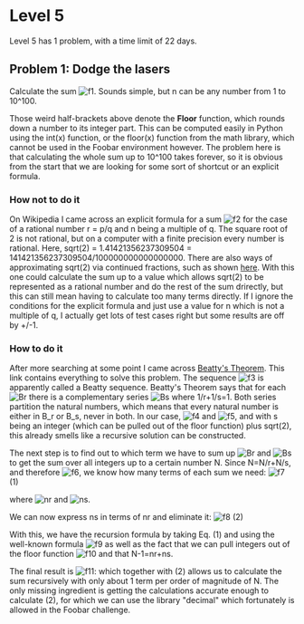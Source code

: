 # Level 5
Level 5 has 1 problem, with a time limit of 22 days.

## Problem 1: Dodge the lasers
Calculate the sum ![f1]. Sounds simple, but n can be any number from 1 to 10^100.

Those weird half-brackets above denote the **Floor** function, which rounds down a number to its integer part. This can be computed easily in Python using the int(x) function, or the floor(x) function from the math library, which cannot be used in the Foobar environment however. The problem here is that calculating the whole sum up to 10^100 takes forever, so it is obvious from the start that we are looking for some sort of shortcut or an explicit formula.

### How not to do it
On Wikipedia I came across an explicit formula for a sum ![f2] for the case of a rational number r = p/q and n being a multiple of q. The square root of 2 is not rational, but on a computer with a finite precision every number is rational. Here, sqrt(2) = 1.41421356237309504 = 141421356237309504/100000000000000000. There are also ways of approximating sqrt(2) via continued fractions, such as shown [here](https://en.wikipedia.org/wiki/Square_root_of_2). With this one could calculate the sum up to a value which allows sqrt(2) to be represented as a rational number and do the rest of the sum drirectly, but this can still mean having to calculate too many terms directly. If I ignore the conditions for the explicit formula and just use a value for n which is not a multiple of q, I actually get lots of test cases right but some results are off by +/-1.

### How to do it
After more searching at some point I came across [Beatty's Theorem](https://www.cut-the-knot.org/proofs/Beatty2.shtml). This link contains everything to solve this problem. The sequence ![f3] is apparently called a Beatty sequence. Beatty's Theorem says that for each ![Br] there is a complementary series ![Bs] where 
1/r+1/s=1.
Both series partition the natural numbers, which means that every natural number is either in B_r or B_s, never in both. In our case, ![f4] and ![f5], and with s being an integer (which can be pulled out of the floor function) plus sqrt(2), this already smells like a recursive solution can be constructed.

The next step is to find out to which term we have to sum up ![Br] and ![Bs] to get the sum over all integers up to a certain number N. Since N=N/r+N/s, and therefore ![f6], we know how many terms of each sum we need:
![f7] (1)

where ![nr] and ![ns].

We can now express ns in terms of nr and eliminate it:
![f8] (2)

With this, we have the recursion formula by taking Eq. (1) and using the well-known formula ![f9] as well as the fact that we can pull integers out of the floor function ![f10] and that N-1=nr+ns.

The final result is
![f11]:
which together with (2) allows us to calculate the sum recursively with only about 1 term per order of magnitude of N. The only missing ingredient is getting the calculations accurate enough to calculate (2), for which we can use the library "decimal" which fortunately is allowed in the Foobar challenge.

[f1]: http://chart.apis.google.com/chart?cht=tx&chl=\sum_{i=1}^n\left\lfloor\sqrt(2)i\right\rfloor
[f2]: http://chart.apis.google.com/chart?cht=tx&chl=\sum_{i=1}^n\left\lfloor{ri}\right\rfloor
[f3]: http://chart.apis.google.com/chart?cht=tx&chl=B_r=\left\lfloor{ri}\right\rfloor
[Br]: http://chart.apis.google.com/chart?cht=tx&chl=B_r
[Bs]: http://chart.apis.google.com/chart?cht=tx&chl=B_s
[f4]: http://chart.apis.google.com/chart?cht=tx&chl=r=\sqrt{2}
[f5]: http://chart.apis.google.com/chart?cht=tx&chl=s=2%2B\sqrt{2}
[f6]: http://chart.apis.google.com/chart?cht=tx&chl=N-1=\left\lfloor\frac{N}{r}\right\rfloor{}%2B{}\left\lfloor\frac{N}{s}\right\rfloor
[f7]: http://chart.apis.google.com/chart?cht=tx&chl=\sum_{i=1}^{N-1}i=\sum_{i=1}^{n_r}\left\lfloor\sqrt{2}i\right\rfloor%2B\sum_{i=1}^{n_s}\left\lfloor2i%2B\sqrt{2}i\right\rfloor
[nr]: http://chart.apis.google.com/chart?cht=tx&chl=n_r=\left\lfloor\frac{N}{\sqrt{2}}\right\rfloor
[ns]: http://chart.apis.google.com/chart?cht=tx&chl=n_s=\left\lfloor\frac{N}{2%2B\sqrt{2}}\right\rfloor
[f8]: http://chart.apis.google.com/chart?cht=tx&chl=n_s=N-1-n_r=\left\lfloor{}rn_r\right\rfloor-n_r=\left\lfloor{}(r-1)n_r\right\rfloor
[f9]: http://chart.apis.google.com/chart?cht=tx&chl=\sum_{i=1}^{N-1}i=\frac{N(N-1)}{2}
[f10]: http://chart.apis.google.com/chart?cht=tx&chl=\left\lfloor2%2B\sqrt{2}\right\rfloor=2%2B\left\lfloor\sqrt{2}\right\rfloor
[f11]: http://chart.apis.google.com/chart?cht=tx&chl=\sum_{i=1}^{n_r}\left\lfloor\sqrt{2}i\right\rfloor=\frac{(n_r+n_s)(n_r+n_s+1)}{2}-n_s(n_s%2B1)-\sum_{i=1}^{n_s}\left\lfloor\sqrt{2}i\right\rfloor
